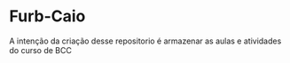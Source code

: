 # Furb-Caio
A intenção da criação desse repositorio é armazenar as aulas e atividades do curso de BCC
